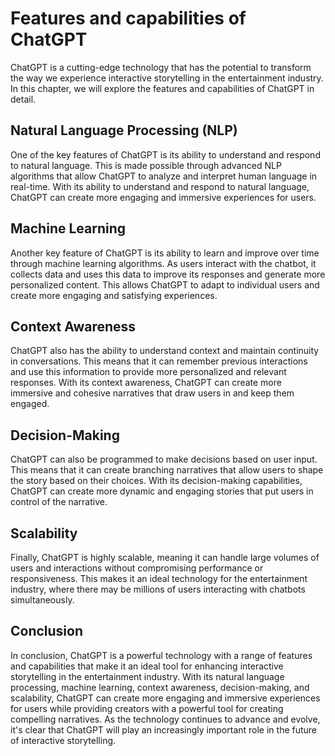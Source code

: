 Features and capabilities of ChatGPT
======================================================================

ChatGPT is a cutting-edge technology that has the potential to transform the way we experience interactive storytelling in the entertainment industry. In this chapter, we will explore the features and capabilities of ChatGPT in detail.

Natural Language Processing (NLP)
---------------------------------

One of the key features of ChatGPT is its ability to understand and respond to natural language. This is made possible through advanced NLP algorithms that allow ChatGPT to analyze and interpret human language in real-time. With its ability to understand and respond to natural language, ChatGPT can create more engaging and immersive experiences for users.

Machine Learning
----------------

Another key feature of ChatGPT is its ability to learn and improve over time through machine learning algorithms. As users interact with the chatbot, it collects data and uses this data to improve its responses and generate more personalized content. This allows ChatGPT to adapt to individual users and create more engaging and satisfying experiences.

Context Awareness
-----------------

ChatGPT also has the ability to understand context and maintain continuity in conversations. This means that it can remember previous interactions and use this information to provide more personalized and relevant responses. With its context awareness, ChatGPT can create more immersive and cohesive narratives that draw users in and keep them engaged.

Decision-Making
---------------

ChatGPT can also be programmed to make decisions based on user input. This means that it can create branching narratives that allow users to shape the story based on their choices. With its decision-making capabilities, ChatGPT can create more dynamic and engaging stories that put users in control of the narrative.

Scalability
-----------

Finally, ChatGPT is highly scalable, meaning it can handle large volumes of users and interactions without compromising performance or responsiveness. This makes it an ideal technology for the entertainment industry, where there may be millions of users interacting with chatbots simultaneously.

Conclusion
----------

In conclusion, ChatGPT is a powerful technology with a range of features and capabilities that make it an ideal tool for enhancing interactive storytelling in the entertainment industry. With its natural language processing, machine learning, context awareness, decision-making, and scalability, ChatGPT can create more engaging and immersive experiences for users while providing creators with a powerful tool for creating compelling narratives. As the technology continues to advance and evolve, it's clear that ChatGPT will play an increasingly important role in the future of interactive storytelling.
